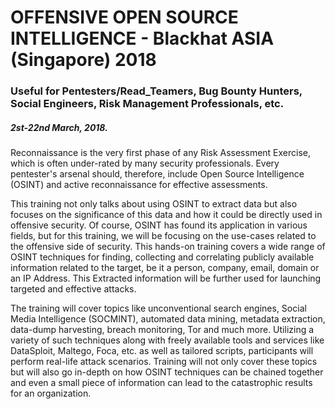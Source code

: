# OFFENSIVE OPEN SOURCE INTELLIGENCE - Blackhat ASIA (Singapore) 2018
### Useful for Pentesters/Read_Teamers, Bug Bounty Hunters, Social Engineers, Risk Management Professionals, etc.
##### 2st-22nd March, 2018.

Reconnaissance is the very first phase of any Risk Assessment Exercise, which is often under-rated by many security professionals. Every pentester's arsenal should, therefore, include Open Source Intelligence (OSINT) and active reconnaissance for effective assessments.

This training not only talks about using OSINT to extract data but also focuses on the significance of this data and how it could be directly used in offensive security. Of course, OSINT has found its application in various fields, but for this training, we will be focusing on the use-cases related to the offensive side of security. This hands-on training covers a wide range of OSINT techniques for finding, collecting and correlating publicly available information related to the target, be it a person, company, email, domain or an IP Address. This Extracted information will be further used for launching targeted and effective attacks.

The training will cover topics like unconventional search engines, Social Media Intelligence (SOCMINT), automated data mining, metadata extraction, data-dump harvesting, breach monitoring, Tor and much more. Utilizing a variety of such techniques along with freely available tools and services like DataSploit, Maltego, Foca, etc. as well as tailored scripts, participants will perform real-life attack scenarios. Training will not only cover these topics but will also go in-depth on how OSINT techniques can be chained together and even a small piece of information can lead to the catastrophic results for an organization.

